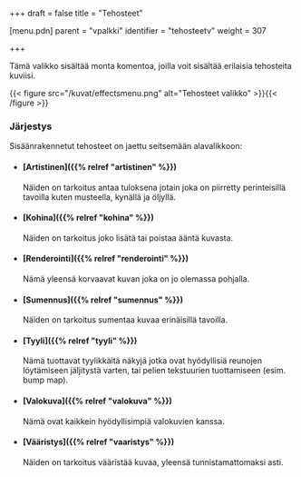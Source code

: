 +++
draft = false
title = "Tehosteet"

[menu.pdn]
    parent = "vpalkki"
    identifier = "tehosteetv"
    weight = 307

+++

Tämä valikko sisältää monta komentoa, joilla voit sisältää erilaisia tehosteita kuviisi.

{{< figure src="/kuvat/effectsmenu.png" alt="Tehosteet valikko" >}}{{< /figure >}}

### Järjestys

Sisäänrakennetut tehosteet on jaettu seitsemään alavalikkoon:

* #### [Artistinen]({{% relref "artistinen" %}})

    Näiden on tarkoitus antaa tuloksena jotain joka on piirretty perinteisillä tavoilla kuten musteella, kynällä ja öljyllä.

* #### [Kohina]({{% relref "kohina" %}})

    Näiden on tarkoitus joko lisätä tai poistaa ääntä kuvasta.

* #### [Renderointi]({{% relref "renderointi" %}})

    Nämä yleensä korvaavat kuvan joka on jo olemassa pohjalla.

* #### [Sumennus]({{% relref "sumennus" %}})

    Näiden on tarkoitus sumentaa kuvaa erinäisillä tavoilla.

* #### [Tyyli]({{% relref "tyyli" %}})

    Nämä tuottavat tyylikkäitä näkyjä jotka ovat hyödyllisiä reunojen löytämiseen jäljitystä varten, tai pelien tekstuurien tuottamiseen (esim. bump map).

* #### [Valokuva]({{% relref "valokuva" %}})

    Nämä ovat kaikkein hyödyllisimpiä valokuvien kanssa.

* #### [Vääristys]({{% relref "vaaristys" %}})

    Näiden on tarkoitus vääristää kuvaa, yleensä tunnistamattomaksi asti.
